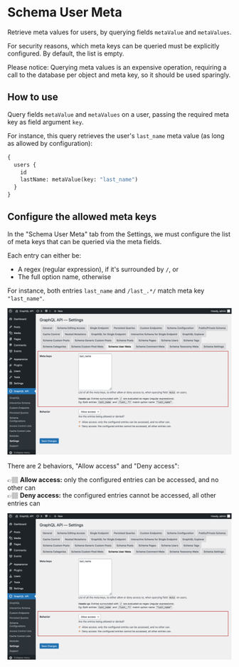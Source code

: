 # Schema User Meta

Retrieve meta values for users, by querying fields `metaValue` and `metaValues`.

For security reasons, which meta keys can be queried must be explicitly configured. By default, the list is empty.

Please notice: Querying meta values is an expensive operation, requiring a call to the database per object and meta key, so it should be used sparingly.

## How to use

Query fields `metaValue` and `metaValues` on a user, passing the required meta key as field argument `key`.

For instance, this query retrieves the user's `last_name` meta value (as long as allowed by configuration):

```graphql
{
  users {
    id
    lastName: metaValue(key: "last_name")
  }
}
```

## Configure the allowed meta keys

In the "Schema User Meta" tab from the Settings, we must configure the list of meta keys that can be queried via the meta fields.

Each entry can either be:

- A regex (regular expression), if it's surrounded by `/`, or
- The full option name, otherwise

For instance, both entries `last_name` and `/last_.*/` match meta key `"last_name"`.

<a href="../../images/schema-configuration-user-meta-entries.png" target="_blank">![Defining the entries](../../images/schema-configuration-user-meta-entries.png "Defining the entries")</a>

There are 2 behaviors, "Allow access" and "Deny access":

👉🏽 <strong>Allow access:</strong> only the configured entries can be accessed, and no other can<br/>
👉🏽 <strong>Deny access:</strong> the configured entries cannot be accessed, all other entries can

<a href="../../images/schema-configuration-user-meta-behavior.png" target="_blank">![Defining the access behavior](../../images/schema-configuration-user-meta-behavior.png "Defining the access behavior")</a>
